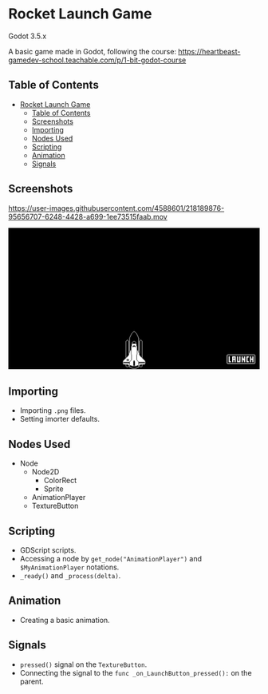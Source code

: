 # Rocket Launch Game
Godot 3.5.x

A basic game made in Godot, following the course: https://heartbeast-gamedev-school.teachable.com/p/1-bit-godot-course

## Table of Contents
- [Rocket Launch Game](#rocket-launch-game)
  - [Table of Contents](#table-of-contents)
  - [Screenshots](#screenshots)
  - [Importing](#importing)
  - [Nodes Used](#nodes-used)
  - [Scripting](#scripting)
  - [Animation](#animation)
  - [Signals](#signals)

## Screenshots

https://user-images.githubusercontent.com/4588601/218189876-95656707-6248-4428-a699-1ee73515faab.mov

![Picture](./docs/1.jpg)

## Importing

- Importing `.png` files.
- Setting imorter defaults.

## Nodes Used

- Node
  - Node2D
    - ColorRect
    - Sprite
  - AnimationPlayer
  - TextureButton

## Scripting

- GDScript scripts.
- Accessing a node by `get_node("AnimationPlayer")` and `$MyAnimationPlayer` notations.
- `_ready()` and `_process(delta)`.

## Animation

- Creating a basic animation.

## Signals

- `pressed()` signal on the `TextureButton`.
- Connecting the signal to the `func _on_LaunchButton_pressed():` on the parent.

